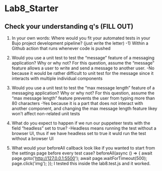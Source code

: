 # Lab8_Starter

## Check your understanding q's (FILL OUT)
1. In your own words: Where would you fit your automated tests in your Bujo project development pipeline? (just write the letter)
   -1) Within a Github action that runs whenever code is pushed 

2. Would you use a unit test to test the “message” feature of a messaging application? Why or why not? For this question, assume the “message” feature allows a user to write and send a message to another user.
    -No because it would be rather difficult to unit test for the message since it interacts with multiple individual components

3. Would you use a unit test to test the “max message length” feature of a messaging application? Why or why not? For this question, assume the “max message length” feature prevents the user from typing more than 80 characters
   -Yes because it is a part that does not interact with another component, and changing the max message length feature likey won't affect non-related unit tests

4. What do you expect to happen if we run our puppeteer tests with the field “headless” set to true?
   -Headless means running the test without a browser UI, thus if we have headless set to true it wuld run the test without a browser UI

5. What would your beforeAll callback look like if you wanted to start from the settings page before every test case?
  beforeAll(async () => {
    await page.goto('http://127.0.0.1:5500');
    await page.waitForTimeout(500);
    page.click('img');
  });
   I tested this inside the lab8.test.js and it worked.
